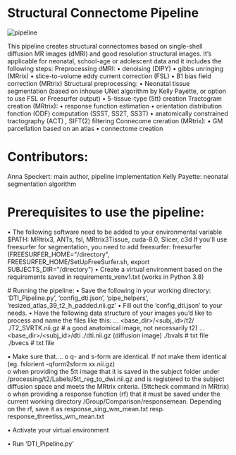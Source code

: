 # Structural Connectome Pipeline

![pipeline](https://github.com/annspe/connectome_pipeline/assets/98952324/7abf45f9-6992-43f0-b475-7d86e7c9e582)

This pipeline creates structural connectomes based on single-shell diffusion MR images (dMRI) and good resolution structural images. It’s applicable for neonatal, school-age or adolescent data and it includes the following steps: 
Preprocessing dMRI:
  •	denoising (DIPY) 
  •	gibbs unringing (MRrix)
  •	slice-to-volume eddy current correction (FSL)
  •	B1 bias field correction (MRtrix) 
Structural preprocessing: 
  •	Neonatal tissue segmentation (based on inhouse UNet algorithm by Kelly Payette, or option to use FSL or Freesurfer output)
  •	5-tissue-type (5tt) creation 
Tractogram creation (MRtrix): 
  •	response function estimation
  •	orientation distribution fonction (ODF) computation (SSST, SS2T, SS3T)
  •	anatomically constrained tractography (ACT) , SIFT(2) filtering
Connecome creration (MRtrix): 
  •	GM parcellation based on an atlas
  •	connectome creation


# Contributors:
Anna Speckert: main author, pipeline implementation 
Kelly Payette: neonatal segmentation algorithm 

# Prerequisites to use the pipeline: 
• The following software need to be added to your environmental variable $PATH: MRtrix3, ANTs, fsl, MRtrix3Tissue, cuda-8.0, Slicer, c3d
  If you'll use freesurfer for segmentation, you need to add freesurfer: freesurfer (FREESURFER_HOME="/directory", FREESURFER_HOME/SetUpFreeSurfer.sh, export SUBJECTS_DIR="/directory") 
•	Create a virtual environment based on the requirements saved in  requirements_venv1.txt (works in Python 3.8) 


# Running the pipeline:
  •	Save the following in your working directory: ‘DTI_Pipeline.py’, ‘config_dti.json’, ‘pipe_helpers’, ‘resized_atlas_39_t2_h_padded.nii.gz’
  •	Fill out the ‘config_dti.json’ to your needs. 
  •	Have the following data structure of your images you’d like to process and name the files like this: 
    ... <base_dir>/<subj_id>/t2/
                            ./T2_SVRTK.nii.gz # a good anatomical image, not necessarily t2)
    ... <base_dir>/<subj_id>/dti
                          ./dti.nii.gz (diffusion image)
                          ./bvals # txt file 
                          ./bvecs # txt file

  •	Make sure that….
      o	q- and s-form are identical. If not make them identical (eg. fslorient -qform2sform xx.nii.gz)   
      o	when providing the 5tt image that it is saved in the subject folder under /processing/t2/Labels/5tt_reg_to_dwi.nii.gz and is registered to the subject diffusion space and meets the MRtrix criteria. (5ttcheck command in MRtrix)
      o	when providing a response function (rf) that it must be saved under the current working directory /Group/Comparison/responsemean. Depending on the rf, save it as response_sing_wm_mean.txt resp. response_threetiss_wm_mean.txt
      
  •	Activate your virtual environment 


  •	Run ‘DTI_Pipeline.py’
